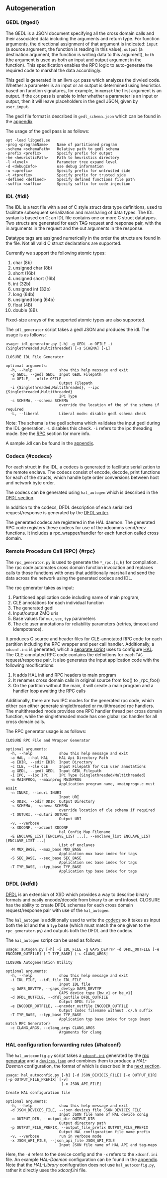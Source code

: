 ## Autogeneration 
 
### GEDL {#gedl}

The GEDL is a JSON document specifying all the cross domain calls and their associated data including the arguments and return type. For function arguments, the directional assignment of that argument is indicated: `input` (a source argument, the function is reading in this value), `output` (a destination argument, the function is writing data to this argument), `both` (the argument is used as both an input and output argument in the function). This specification enables the RPC logic to auto-generate the required code to marshal the data accordingly.

This gedl is generated in an llvm `opt` pass which analyzes the divvied code. Whether a parameter is an input or an output is
determined using heuristics based on function signatures, for example, in `memset` the first argument is an output. If the `opt` pass is unable
to infer whether a parameter is an input or output, then it will leave placeholders in the gedl JSON, given by `user_input`. 

The gedl file format is described in `gedl_schema.json` which can be found in the [appendix](#gedl-appendix)

The usage of the gedl pass is as follows:

```text
opt -load libgedl.so
-prog <programName>    Name of partitioned program
-schema <schemaPath>   Relative path to gedl schema
-prefix <prefix>       Specify prefix for output
-he <heuristicPath>    Path to heuristics directory
-l <level>             Parameter tree expand level
-d <debugInfo>         use debug information
-u <uprefix>           Specify prefix for untrusted side
-t <tprefix>           Specify prefix for trusted side
-defined <defined>     Specify defined functions file path
-suffix <suffix>       Specify suffix for code injection
```

### IDL {#idl}

The IDL is a text file with a set of C style struct data type definitions, used to facilitate subsequent serialization and marshaling of data types.
The IDL syntax is based on C; an IDL file contains one or more C struct datatypes. Two structs are
generated for each TAG request and response pair, with the in arguments in the request and the out arguments in the response.

Datatype tags are assigned numerically in the order the structs are found in the file. Not all valid C struct declarations are supported.

Currently we support the following atomic types: 

1. char (8b) 
2. unsigned char (8b)
3. short (16b)
4. unsigned short (16b)
5. int (32b)
6. unsigned int (32b)
7. long (64b)
8. unsigned long (64b)
9. float (4B)
10. double (8B). 

Fixed-size arrays of the supported atomic types are also supported.

The `idl_generator` script takes a gedl JSON and produces the idl. The usage is as follows:

```text
usage: idl_generator.py [-h] -g GEDL -o OFILE -i {Singlethreaded,Multithreaded} [-s SCHEMA] [-L]

CLOSURE IDL File Generator

optional arguments:
  -h, --help            show this help message and exit
  -g GEDL, --gedl GEDL  Input GEDL Filepath
  -o OFILE, --ofile OFILE
                        Output Filepath
  -i {Singlethreaded,Multithreaded}, --ipc {Singlethreaded,Multithreaded}
                        IPC Type
  -s SCHEMA, --schema SCHEMA
                        override the location of the of the schema if required
  -L, --liberal         Liberal mode: disable gedl schema check
```

Note: The schema is the gedl schema which validates the input gedl during the IDL generation. 
`-L` disables this check. `-i` refers to the ipc threading mode. See the [RPC](#rpc) section for more info.

A sample .idl can be found in the [appendix](#idl-appendix).

### Codecs {#codecs}

For each struct in the IDL, a codecs is generated to facilitate serialization to the remote enclave. The codecs consist of
encode, decode, print functions for each of the structs, which handle byte order conversions between host and network byte order. 

The codecs can be generated using `hal_autogen` which is described in the [DFDL section](#dfdl).

In addition to the codecs, DFDL description of each serialized request/response is generated
by the [DFDL writer](#dfdl).

The generated codecs are registered in the HAL daemon. The generated RPC code registers these codecs for use of the 
xdcomms send/recv functions. It includes a rpc_wrapper/handler for each function called cross domain. 

### Remote Procedure Call (RPC) {#rpc}

The `rpc_generator.py` is used to generate the `*_rpc.{c,h}` for compilation. The rpc code
automates cross domain function invocation and replaces calls to those functions
with ones that additionally marshall and send the data across the network using the generated codecs and IDL. 

The rpc generator takes as input:
1. Partitioned application code including name of main program,
2. CLE annotations for each individual function
3. The generated gedl
4. Input/output ZMQ uris
5. Base values for `mux`, `sec`, `typ` parameters 
6. The cle user annotations for reliability parameters (retries, timeout and idempotence). 

It produces C source and header files for CLE-annotated RPC code for each partition including the RPC wrapper and peer call handler. 
Additionally, a `xdconf.ini` is generated, which a [separate script](#halconf) uses to configure [HAL](#hal). 
The CLE-annotated RPC code contains the definitions for each `TAG_` request/response pair.
It also generates the input application code with the following modifications:

1. It adds HAL init and RPC headers to main program
2. It renames cross domain calls in original source from foo() to _rpc_foo()
3. On the partition without the main, it will create a main program and a handler loop awaiting the RPC calls
             
Additionally, there are two IPC modes for the generated rpc code, which either can either generate
singlethreaded or multithreaded rpc handlers. The multithreaded mode provides one RPC handler thread per cross domain function, while the singlethreaded mode has one global rpc handler for all
cross domain calls.

The RPC generator usage is as follows:

```text
CLOSURE RPC File and Wrapper Generator

optional arguments:
  -h, --help            show this help message and exit
  -a HAL, --hal HAL     HAL Api Directory Path
  -e EDIR, --edir EDIR  Input Directory
  -c CLE, --cle CLE     Input Filepath for CLE user annotations
  -g GEDL, --gedl GEDL  Input GEDL Filepath
  -i IPC, --ipc IPC     IPC Type (Singlethreaded/Multithreaded)
  -m MAINPROG, --mainprog MAINPROG
                        Application program name, <mainprog>.c must exsit
  -n INURI, --inuri INURI
                        Input URI
  -o ODIR, --odir ODIR  Output Directory
  -s SCHEMA, --schema SCHEMA
                        override location of cle schema if required
  -t OUTURI, --outuri OUTURI
                        Output URI
  -v, --verbose
  -x XDCONF, --xdconf XDCONF
                        Hal Config Map Filename
  -E ENCLAVE_LIST [ENCLAVE_LIST ...], --enclave_list ENCLAVE_LIST [ENCLAVE_LIST ...]
                        List of enclaves
  -M MUX_BASE, --mux_base MUX_BASE
                        Application mux base index for tags
  -S SEC_BASE, --sec_base SEC_BASE
                        Application sec base index for tags
  -T TYP_BASE, --typ_base TYP_BASE
                        Application typ base index for tags
```

### DFDL {#dfdl}

[DFDL](https://daffodil.apache.org/docs/dfdl/) is an extension of XSD which provides
a way to describe binary formats and easily encode/decode from binary to an xml infoset.
CLOSURE has the ability to create DFDL schemas for each cross domain request/response pair
with use of the `hal_autogen`. 

The `hal_autogen` is additionally used to write the [codecs](#codecs) so it takes as input both
the idl and the a `typ` base (which must match the one given to the `rpc_generator.py`) and outputs
both the DFDL and the codecs.

The `hal_autogen` script can be used as follows:

```text
usage: autogen.py [-h] -i IDL_FILE -g GAPS_DEVTYP -d DFDL_OUTFILE [-e ENCODER_OUTFILE] [-T TYP_BASE] [-c CLANG_ARGS]

CLOSURE Autogeneration Utility

optional arguments:
  -h, --help            show this help message and exit
  -i IDL_FILE, --idl_file IDL_FILE
                        Input IDL file
  -g GAPS_DEVTYP, --gaps_devtyp GAPS_DEVTYP
                        GAPS device type [bw_v1 or be_v1]
  -d DFDL_OUTFILE, --dfdl_outfile DFDL_OUTFILE
                        Output DFDL file
  -e ENCODER_OUTFILE, --encoder_outfile ENCODER_OUTFILE
                        Output codec filename without .c/.h suffix
  -T TYP_BASE, --typ_base TYP_BASE
                        Application typ base index for tags (must match RPC Generator)
  -c CLANG_ARGS, --clang_args CLANG_ARGS
                        Arguments for clang
```

### HAL configuration forwarding rules {#halconf}

The `hal_autoconfig.py` script takes a [`xdconf.ini`](#xdconf) generated by the [rpc generator](#rpc) and a [`devices.json`](#devices-json) and combines them to produce a *HAL-Daemon* configuration, the format of which is described in the [next section](#Hal-Configuration). 

```text
usage: hal_autoconfig.py [-h] [-d JSON_DEVICES_FILE] [-o OUTPUT_DIR] [-p OUTPUT_FILE_PREFIX] [-v]
                         [-x JSON_API_FILE]

Create HAL configuration file

optional arguments:
  -h, --help            show this help message and exit
  -d JSON_DEVICES_FILE, --json_devices_file JSON_DEVICES_FILE
                        Input JSON file name of HAL device conig
  -o OUTPUT_DIR, --output_dir OUTPUT_DIR
                        Output directory path
  -p OUTPUT_FILE_PREFIX, --output_file_prefix OUTPUT_FILE_PREFIX
                        Output HAL configuration file name prefix
  -v, --verbose         run in verbose mode
  -x JSON_API_FILE, --json_api_file JSON_API_FILE
                        Input JSON file name of HAL API and tag-maps
```

Here, the `-d` refers to the device config and the `-x` refers to the `xdconf.ini` file.
An example *HAL-Daemon* configuration can be found in the [appendix](#hal-orange).
Note that the *HAL-Library* conifugration does not use `hal_autoconfig.py`, rather it directly uses the *xdconf.ini* file.
